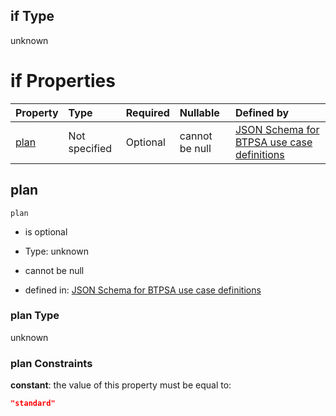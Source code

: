## if Type

unknown

# if Properties

| Property      | Type          | Required | Nullable       | Defined by                                                                                                                                                                                                                                |
| :------------ | :------------ | :------- | :------------- | :---------------------------------------------------------------------------------------------------------------------------------------------------------------------------------------------------------------------------------------- |
| [plan](#plan) | Not specified | Optional | cannot be null | [JSON Schema for BTPSA use case definitions](btpsa-usecase-properties-services-items-allof-2-then-allof-5-then-allof-0-if-properties-plan.md "undefined#/properties/services/items/allOf/2/then/allOf/5/then/allOf/0/if/properties/plan") |

## plan



`plan`

*   is optional

*   Type: unknown

*   cannot be null

*   defined in: [JSON Schema for BTPSA use case definitions](btpsa-usecase-properties-services-items-allof-2-then-allof-5-then-allof-0-if-properties-plan.md "undefined#/properties/services/items/allOf/2/then/allOf/5/then/allOf/0/if/properties/plan")

### plan Type

unknown

### plan Constraints

**constant**: the value of this property must be equal to:

```json
"standard"
```
